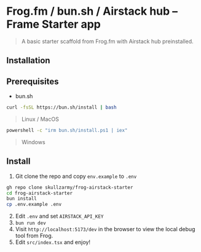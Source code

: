 # Frog.fm / bun.sh / Airstack hub – Frame Starter app

> A basic starter scaffold from Frog.fm with Airstack hub preinstalled.

## Installation

## Prerequisites

-   bun.sh

```bash
curl -fsSL https://bun.sh/install | bash
```

> Linux / MacOS

```bash
powershell -c "irm bun.sh/install.ps1 | iex"
```

> Windows

## Install

1. Git clone the repo and copy `env.example` to `.env`

```bash
gh repo clone skullzarmy/frog-airstack-starter
cd frog-airstack-starter
bun install
cp .env.example .env
```

2. Edit `.env` and set `AIRSTACK_API_KEY`
3. `bun run dev`
4. Visit `http://localhost:5173/dev` in the browser to view the local debug tool from Frog.
5. Edit `src/index.tsx` and enjoy!
